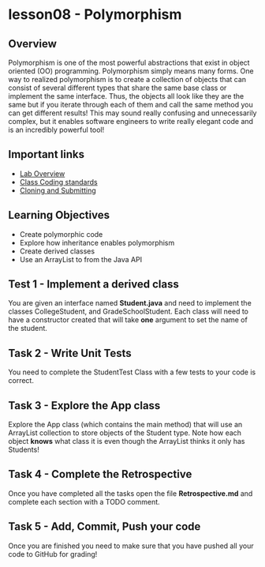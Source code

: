 # lesson08 - Polymorphism

## Overview

Polymorphism is one of the most powerful abstractions that exist in object oriented (OO)
programming. Polymorphism simply means many forms. One way to realized polymorphism is to create a
collection of objects that can consist of several different types that share the same base class or
implement the same interface. Thus, the objects all look like they are the same but if you iterate
through each of them and call the same method you can get different results! This may sound really
confusing and unnecessarily complex, but it enables software engineers to write really elegant code
and is an incredibly powerful tool!

## Important links

- [Lab Overview](https://youtu.be/8MbPENybmLY)
- [Class Coding standards](https://shanep-cs2.github.io/docs/coding-standards.html)
- [Cloning and Submitting](https://shanep-cs2.github.io/docs/github.html)

## Learning Objectives

- Create polymorphic code
- Explore how inheritance enables polymorphism
- Create derived classes
- Use an ArrayList to from the Java API

## Test 1 - Implement a derived class

You are given an interface named **Student.java** and need to implement the classes CollegeStudent,
and GradeSchoolStudent. Each class will need to have a constructor created that will take **one**
argument to set the name of the student.

## Task 2 - Write Unit Tests

You need to complete the StudentTest Class with a few tests to your code is correct.

## Task 3 - Explore the App class

Explore the App class (which contains the main method) that will use an ArrayList collection to
store objects of the Student type. Note how each object **knows** what class it is even though the
ArrayList thinks it only has Students!

## Task 4 - Complete the Retrospective

Once you have completed all the tasks open the file **Retrospective.md** and complete each section
with a TODO comment. 

## Task 5 - Add, Commit, Push your code

Once you are finished you need to make sure that you have pushed all your code to GitHub for
grading!
